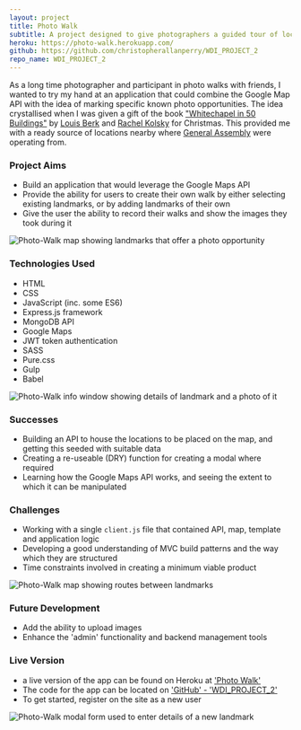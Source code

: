 ```yaml
---
layout: project
title: Photo Walk
subtitle: A project designed to give photographers a guided tour of local photo opportunities
heroku: https://photo-walk.herokuapp.com/
github: https://github.com/christopherallanperry/WDI_PROJECT_2
repo_name: WDI_PROJECT_2
---
```


As a long time photographer and participant in photo walks with friends, I wanted to try my hand at an application that could combine the Google Map API with the idea of marking specific known photo opportunities. The idea crystallised when I was given a gift of the book ["Whitechapel in 50 Buildings"](https://www.amberley-books.com/whitechapel-in-50-buildings.html) by [Louis Berk](http://www.louisberk.com/) and [Rachel Kolsky](http://www.golondontours.com/about-me-2/) for Christmas. This provided me with a ready source of locations nearby where [General Assembly](https://generalassemb.ly/locations/london) were operating from.

### Project Aims
- Build an application that would leverage the Google Maps API
- Provide the ability for users to create their own walk by either selecting existing landmarks, or by adding landmarks of their own
- Give the user the ability to record their walks and show the images they took during it

![Photo-Walk map showing landmarks that offer a photo opportunity](../project_02_01.png)

### Technologies Used
- HTML
- CSS
- JavaScript (inc. some ES6)
- Express.js framework
- MongoDB API
- Google Maps
- JWT token authentication
- SASS
- Pure.css
- Gulp
- Babel

![Photo-Walk info window showing details of landmark and a photo of it](../project_02_02.png)

### Successes
- Building an API to house the locations to be placed on the map, and getting this seeded with suitable data
- Creating a re-useable (DRY) function for creating a modal where required
- Learning how the Google Maps API works, and seeing the extent to which it can be manipulated


### Challenges
- Working with a single `client.js` file that contained API, map, template and application logic
- Developing a good understanding of MVC build patterns and the way which they are structured
- Time constraints involved in creating a minimum viable product


![Photo-Walk map showing routes between landmarks](../project_02_03.png)

### Future Development
- Add the ability to upload images
- Enhance the 'admin' functionality and backend management tools


### Live Version
- a live version of the app can be found on Heroku at ['Photo Walk'](https://photo-walk.herokuapp.com/)
- The code for the app can be located on ['GitHub' - 'WDI_PROJECT_2'](https://github.com/christopherallanperry/WDI_PROJECT_2)
- To get started, register on the site as a new user

![Photo-Walk modal form used to enter details of a new landmark](../project_02_06.png)
